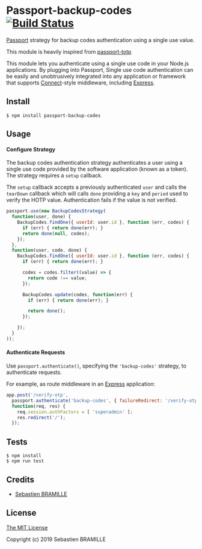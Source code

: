 # Passport-backup-codes [![Build Status](https://travis-ci.com/oktapodia/passport-backup-codes.svg?branch=master)](https://travis-ci.com/oktapodia/passport-backup-codes)

[Passport](http://passportjs.org/) strategy for backup codes authentication using
a single use value.

This module is heavily inspired from [passport-totp](https://github.com/jaredhanson/passport-totp)

This module lets you authenticate using a single use code in your Node.js
applications. By plugging into Passport, Single use code authentication can be
easily and unobtrusively integrated into any application or framework that
supports [Connect](http://www.senchalabs.org/connect/)-style middleware,
including [Express](http://expressjs.com/).

## Install

    $ npm install passport-backup-codes

## Usage

#### Configure Strategy

The backup codes authentication strategy authenticates a user using a single use code provided by the software 
application (known as a token). The strategy requires a `setup` callback.

The `setup` callback accepts a previously authenticated `user` and calls 
the `tearDown` callback which will calls `done` providing a `key` and `period` used 
to verify the HOTP value. Authentication fails if the value is not verified.

```javascript
passport.use(new BackupCodesStrategy(
  function(user, done) {
    BackupCodes.findOne({ userId: user.id }, function (err, codes) {
      if (err) { return done(err); }
      return done(null, codes);
    });
  },
  function(user, code, done) {
    BackupCodes.findOne({ userId: user.id }, function (err, codes) {
      if (err) { return done(err); }

      codes = codes.filter((value) => {
        return code !== value;
      });

      BackupCodes.update(codes, function(err) {
        if (err) { return done(err); }

        return done();
      });

    });
  }
));
```

#### Authenticate Requests

Use `passport.authenticate()`, specifying the `'backup-codes'` strategy, to authenticate
requests.

For example, as route middleware in an [Express](http://expressjs.com/)
application:

```javascript
app.post('/verify-otp', 
  passport.authenticate('backup-codes', { failureRedirect: '/verify-otp' }),
  function(req, res) {
    req.session.authFactors = [ 'superadmin' ];
    res.redirect('/');
  });
```

## Tests

    $ npm install
    $ npm run test

## Credits

  - [Sebastien BRAMILLE](http://github.com/oktapodia)

## License

[The MIT License](http://opensource.org/licenses/MIT)

Copyright (c) 2019 Sebastien BRAMILLE
